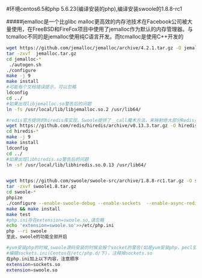 #环境centos6.5和php 5.6.23(编译安装的php),编译安装swoole的1.8.8-rc1

#####jemalloc是一个比glibc malloc更高效的内存池技术在Facebook公司被大量使用，在FreeBSD和FireFox项目中使用了jemalloc作为默认的内存管理器。与tcmalloc不同的是jemalloc使用纯C语言开发。而tcmalloc是使用C++开发的
```bash
wget https://github.com/jemalloc/jemalloc/archive/4.2.1.tar.gz -O jemalloc.tar.gz
tar -zxvf  jemalloc.tar.gz
cd jemalloc-*
 ./autogen.sh
./configure
make -j 9
make install
#可能有个文档错误提示，可以忽略
ldconfig
cd ../
#如果出现libjemalloc.so警告后的问题
ln -fs /usr/local/lib/libjemalloc.so.2 /usr/lib64/

#redis官方提供的hiredis库实现。Swoole提供了__call魔术方法，来映射绝大部分Redis指令。
wget https://github.com/redis/hiredis/archive/v0.13.3.tar.gz -O hiredis.tar.gz
cd hiredis-*
make -j 9
make install
ldconfig
cd ../
#如果出现libhiredis.so警告后的问题
ln -sf /usr/local/lib/libhiredis.so.0.13 /usr/lib64/


wget https://github.com/swoole/swoole-src/archive/1.8.8-rc1.tar.gz -O swoole1.8.tar.gz
tar -zxvf swoole1.8.tar.gz 
cd swoole-*
phpize
./configure --enable-swoole-debug --enable-sockets  --enable-async-redis  --enable-openssl --enable-jemalloc
make && make install
make test
#php.ini存在extension=swoole.so,请忽略
echo 'extension=swoole.so'>>/etc/php.ini
php --ri swoole
至此，swoole的功能全部开启

#yum安装php的时候,swoole源码安装的时候会报个socket的警告(如是yum安装php，pecl安装swoole则不会出现警告)，解决方式如下：
#编辑sockets.ini(Centos在/etc/php.d/下)，注释掉sockets.so
在php.ini加上以下内容，注意顺序
extension=sockets.so
extension=swoole.so
```
